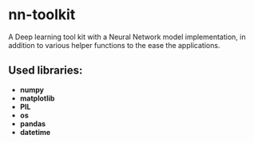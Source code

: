 # nn-toolkit
A Deep learning tool kit with a Neural Network model implementation, in addition to various helper functions to the ease the applications.

## Used libraries:
* **numpy**
* **matplotlib**
* **PIL**
* **os**
* **pandas**
* **datetime**
